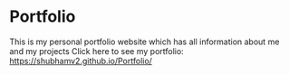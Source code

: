# Portfolio
This is my personal portfolio website which has all information about me and my projects
Click here to see my portfolio: https://shubhamv2.github.io/Portfolio/

